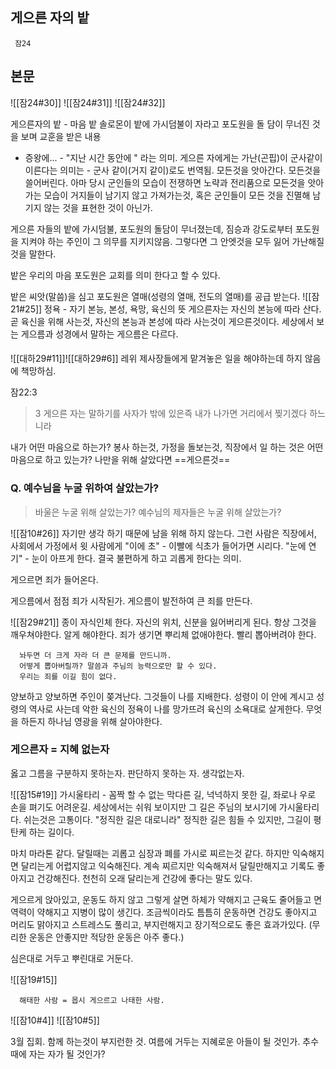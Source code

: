 ## 게으른 자의 밭
     잠24 
## 본문
![[잠24#30]]
![[잠24#31]]
![[잠24#32]]

게으른자의 밭 - 마음 밭 
      솔로몬이 밭에 가시덤불이 자라고 포도원을 돌 담이 무너진 것을 보며 교훈을 받은 내용

* 증왕에... - "지난 시간 동안에 " 라는 의미.
게으른 자에게는 가난(곤핍)이 군사같이 이른다는 의미는 - 군사 같이(거지 같이)로도 번역됨.
모든것을 앗아간다. 모든것을 쓸어버린다.
       아마 당시 군인들의 모습이 전쟁하면 노략과 전리품으로 모든것을 앗아가는 모습이 거지들이 남기지 않고
       가져가는것, 혹은 군인들이 모든 것을 진멸해 남기지 않는 것을 표현한 것이 아닌가.

게으른 자들의 밭에 가시덤불, 포도원의 돌담이 무너졌는데, 짐승과 강도로부터 포도원을 지켜야 하는 주인이 그 의무를 지키지않음.
그렇다면 그 안엣것을 모두 잃어 가난해질것을 말한다.

밭은 우리의 마음
포도원은 교회를 의미 한다고 할 수 있다.

밭은 씨앗(말씀)을 심고 포도원은 열매(성령의 열매, 전도의 열매)를 공급 받는다.
![[잠21#25]]
     정욕 - 자기 본능, 본성, 욕망, 육신의 뜻
          게으른자는 자신의 본능에 따라 산다. 
          곧 육신을 위해 사는것, 자신의 본능과 본성에 따라 사는것이 게으른것이다.
      세상에서 보는 게으름과 성경에서 말하는 게으름은 다르다.
#### 
   ![[대하29#11]]![[대하29#6]]
레위 제사장들에게 맡겨놓은 일을 해야하는데 하지 않음에 책망하심.

잠22:3
>3
   게으른 자는 말하기를 사자가 밖에 있은즉 내가 나가면 거리에서 찢기겠다 하느니라

내가 어떤 마음으로 하는가? 봉사 하는것, 가정을 돌보는것, 직장에서 일 하는 것은 
어떤 마음으로 하고 있는가?
나만을 위해 살았다면 ==게으른것==

### Q. 예수님을 누굴 위하여 살았는가? 

>바울은 누굴 위해 살았는가? 예수님의 제자들은 누굴 위해 살았는가?
>> 

![[잠10#26]]
     자기만 생각 하기 때문에 남을 위해 하지 않는다. 그런 사람은 직장에서, 사회에서 가정에서 윗 사람에게
      "이에 초" - 이빨에 식초가 들어가면 시리다.
      "눈에 연기" - 눈이 아프게 한다. 
      결국 불편하게 하고 괴롭게 한다는 의미.

게으르면 죄가 들어온다.

게으름에서 점점 죄가 시작된가.
게으름이 발전하여 큰 죄를 만든다.

![[잠29#21]]
     종이 자식인체 한다. 자신의 위치, 신분을 잃어버리게 된다.
     항상 그것을 깨우쳐야한다. 알게 해야한다.
     죄가 생기면 뿌리체 없애야한다. 빨리 뽑아버려야 한다.
     
      놔두면 더 크게 자라 더 큰 문제를 만드니까.
      어떻게 뽑아버릴까? 말씀과 주님의 능력으로만 할 수 있다.
      우리는 죄를 이길 힘이 없다. 
  
  양보하고 양보하면 주인이 쫒겨난다.
  그것들이 나를 지배한다.
  성령이 이 안에 계시고 성령의 역사로 사는데 악한 육신의 정욕이 나를 망가뜨려 육신의 소욕대로 살게한다.
  무엇을 하든지 하나님 영광을 위해 살아야한다.
  
### 게으른자 = 지혜 없는자 
  옳고 그름을 구분하지 못하는자. 판단하지 못하는 자.
  생각없는자. 


![[잠15#19]]
      가시울타리 - 꼼짝 할 수 없는 막다른 길, 넉넉하지 못한 길, 좌로나 우로 손을 펴기도 어려운길.
      세상에서는 쉬워 보이지만 그 길은 주님의 보시기에 가시울타리다.
      쉬는것은 고통이다. 
      "정직한 길은 대로니라" 정직한 길은 힘들 수 있지만, 그길이 평탄케 하는 길이다.

마치 마라톤 같다.
달릴때는 괴롭고 심장과 폐를 가시로 찌르는것 같다.
하지만 익숙해지면 달리는게 어렵지않고 익숙해진다.
 계속 찌르지만 익숙해져서 달릴만해지고 기록도 좋아지고 건강해진다.
 천천히 오래 달리는게 건강에 좋다는 말도 있다.

게으르게 앉아있고, 운동도 하지 않고 그렇게 살면 하체가 약해지고 근육도 줄어들고 면역력이 약해지고 지병이 많이 생긴다.
조금씩이라도 틈틈히 운동하면 건강도 좋아지고 머리도 맑아지고 스트레스도 풀리고, 부지런해지고 장기적으로도 좋은 효과가있다.
(무리한 운동은 안좋지만 적당한 운동은 아주 좋다.)

심은대로 거두고 뿌린대로 거둔다.

![[잠19#15]]
      
      해태한 사람 = 몹시 게으르고 나태한 사람.

![[잠10#4]]
![[잠10#5]]

3월 집회. 함께 하는것이 부지런한 것.
여름에 거두는 지혜로운 아들이 될 것인가.
추수때에 자는 자가 될 것인가?
